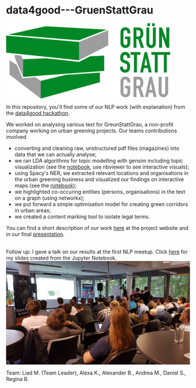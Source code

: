 # data4good---GruenStattGrau

<img src="/assets/Gruenstattgrau_Logo.jpg" alt="Gruenstattgrau" align="middle">


In this repository, you'll find some of our NLP work (with explanation) from the <a href = "https://trendydots.com/data4good/" >data4good hackathon</a>. 

We worked on analysing various text for GreunStattGrau, a non-profit company working on urban greening projects. Our teams contributions involved 
<ul><li>
converting and cleaning raw, unstructured pdf files (magazines) into data that we can actually analyse;</li>
    <li>we ran LDA algorithms for topic modelling with gensim including topic visualization (see the <a href = "/notebooks/1.1_LiadRegDan_topicmodelling.ipynb" >notebook</a>, use nbviewer to see interactive visuals); </li>
    <li>using Spacy's NER, we extracted relevant locations and organisations in the urban greening business and visualized our findings on interactive maps (see the <a href = "/notebooks/2.0_RegDan_locationdetection.ipynb" >notebook</a>); </li>
        <li> we highlighted co-occuring entities (persons, organisations) in the text on a graph (using networkx);
            <li>we put forward a simple optimisation model for creating green corridors in urban areas; </li>
    <li>we created a content marking tool to isolate legal terms.</li>
    </ul>

You can find a short description of our work <a href = "https://trendydots.com/data4good/challenge1.html" >here</a> at the project website and in our final <a href = "/assets/ch1-final-results.pdf" >presentation</a>. 

<br>
Follow up: I gave a talk on our results at the first NLP meetup. Click <a href="https://danieltsoukup.github.io/data4good---GruenStattGrau/notebooks/2.0_RegDan_locationdetection.slides.html" >here</a> for my slides created from the Jupyter Notebook. 


<img src="/assets/nlp_talk.jpeg" alt="talk pic" align="middle">



Team: Liad M. (Team Leader), Alexa K., Alexander B., Andrea M., Daniel S., Regina B. 


